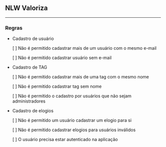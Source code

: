 ## NLW Valoriza
---

### Regras 

- Cadastro de usuário
  
  [ ] Não é permitido cadastrar mais de um usuário com o mesmo e-mail

  [ ] Não é permitido cadastrar usuário sem e-mail


- Cadastro de TAG

  [ ] Não é permitido cadastrar mais de uma tag com o mesmo nome

  [ ] Não é permitido cadastrar tag sem nome

  [ ] Não é permitido o cadastro por usuários que não sejam administradores


- Cadastro de elogios

  [ ] Não é permitido um usuário cadastrar um elogio para si

  [ ] Não é permitido cadastrar elogios para usuários inválidos

  [ ] O usuário precisa estar autenticado na aplicação